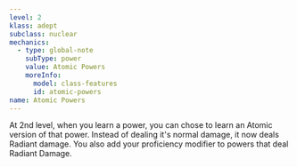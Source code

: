```yaml
---
level: 2
klass: adept
subclass: nuclear
mechanics:
  - type: global-note
    subType: power
    value: Atomic Powers
    moreInfo:
      model: class-features
      id: atomic-powers
name: Atomic Powers
---
```

At 2nd level, when you learn a power, you can chose to learn an Atomic version of that power. Instead of dealing it's
normal damage, it now deals Radiant damage. You also add your proficiency modifier to powers that deal Radiant Damage.
